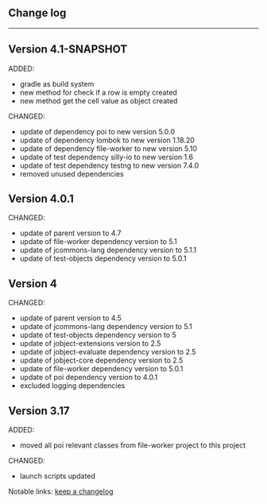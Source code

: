 ## Change log
----------------------

Version 4.1-SNAPSHOT
-------------

ADDED:

- gradle as build system
- new method for check if a row is empty created
- new method get the cell value as object created

CHANGED:

- update of dependency poi to new version 5.0.0
- update of dependency lombok to new version 1.18.20
- update of dependency file-worker to new version 5.10
- update of test dependency silly-io to new version 1.6
- update of test dependency testng to new version 7.4.0
- removed unused dependencies

Version 4.0.1
-------------

CHANGED:

- update of parent version to 4.7
- update of file-worker dependency version to 5.1
- update of jcommons-lang dependency version to 5.1.1
- update of test-objects dependency version to 5.0.1

Version 4
-------------

CHANGED:

- update of parent version to 4.5
- update of jcommons-lang dependency version to 5.1
- update of test-objects dependency version to 5
- update of jobject-extensions version to 2.5
- update of jobject-evaluate dependency version to 2.5
- update of jobject-core dependency version to 2.5
- update of file-worker dependency version to 5.0.1
- update of poi dependency version to 4.0.1
- excluded logging dependencies

Version 3.17
-------------

ADDED:
 
- moved all poi relevant classes from file-worker project to this project

CHANGED:

- launch scripts updated

Notable links:
[keep a changelog](http://keepachangelog.com/en/1.0.0/)
